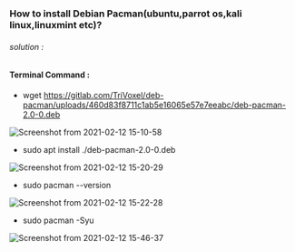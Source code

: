 

### How to install Debian Pacman(ubuntu,parrot os,kali linux,linuxmint etc)? ###


<h6>solution :</h6>


<h4>Terminal Command : </h4>



+ wget https://gitlab.com/TriVoxel/deb-pacman/uploads/460d83f8711c1ab5e16065e57e7eeabc/deb-pacman-2.0-0.deb

![Screenshot from 2021-02-12 15-10-58](https://user-images.githubusercontent.com/69615463/107754849-41929680-6d4c-11eb-82d6-db53ea50dd0d.png)


+ sudo apt install ./deb-pacman-2.0-0.deb

![Screenshot from 2021-02-12 15-20-29](https://user-images.githubusercontent.com/69615463/107754862-46574a80-6d4c-11eb-80e8-20ac9dd7343c.png)

+ sudo pacman --version

![Screenshot from 2021-02-12 15-22-28](https://user-images.githubusercontent.com/69615463/107754894-4eaf8580-6d4c-11eb-80db-9b6218ecce09.png)

+ sudo pacman -Syu

![Screenshot from 2021-02-12 15-46-37](https://user-images.githubusercontent.com/69615463/107754921-58d18400-6d4c-11eb-9424-237d9874148c.png)


